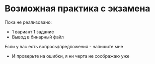 # Возможная практика с экзамена
Пока не реализовано:
- 1 вариант 1 задание
- Вывод в бинарный файл

Если у вас есть вопросы/предложения - напишите мне
- И проверьте на ошибки, я ни черта не соображаю уже
